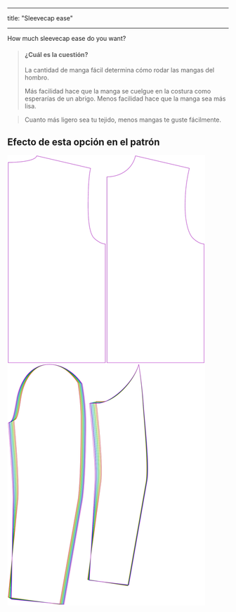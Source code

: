 - - -
title: "Sleevecap ease"
- - -

How much sleevecap ease do you want?

> #### ¿Cuál es la cuestión?
> 
> La cantidad de manga fácil determina cómo rodar las mangas del hombro.
> 
> Más facilidad hace que la manga se cuelgue en la costura como esperarías de un abrigo. Menos facilidad hace que la manga sea más lisa.

> Cuanto más ligero sea tu tejido, menos mangas te guste fácilmente.

## Efecto de esta opción en el patrón

![This image shows the effect of this option by superimposing several variants that have a different value for this option](bent_sleevecapease_sample.svg "Effect of this option on the pattern")
